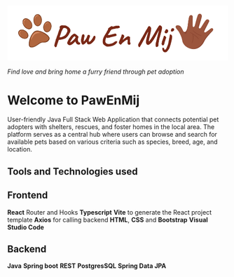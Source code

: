 ![alt text](https://github.com/vijanipiyawardana/PawEnMij/blob/main/pawenmij-logo.png?raw=true)

_Find love and bring home a furry friend through pet adoption_

# Welcome to PawEnMij

User-friendly Java Full Stack Web Application that connects potential pet adopters with shelters, rescues, and foster homes in the local area. The platform serves as a central hub where users can browse and search for available pets based on various criteria such as species, breed, age, and location.



## Tools and Technologies used 

## Frontend 
**React** Router and Hooks
**Typescript** 
**Vite** to generate the React project template 
**Axios** for calling backend
**HTML**, **CSS** and **Bootstrap**
**Visual Studio Code**


## Backend  
**Java** 
**Spring boot**
**REST**
**PostgresSQL**
**Spring Data JPA**

